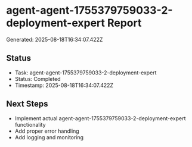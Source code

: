 # agent-agent-1755379759033-2-deployment-expert Report

Generated: 2025-08-18T16:34:07.422Z

## Status
- Task: agent-agent-1755379759033-2-deployment-expert
- Status: Completed
- Timestamp: 2025-08-18T16:34:07.422Z

## Next Steps
- Implement actual agent-agent-1755379759033-2-deployment-expert functionality
- Add proper error handling
- Add logging and monitoring
